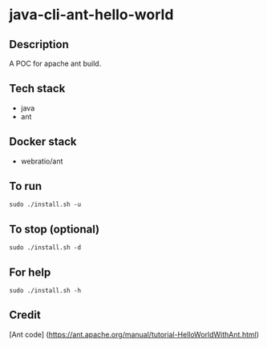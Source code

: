 # java-cli-ant-hello-world

## Description
A POC for apache ant build.

## Tech stack
- java
- ant

## Docker stack
- webratio/ant

## To run
`sudo ./install.sh -u`

## To stop (optional)
`sudo ./install.sh -d`

## For help
`sudo ./install.sh -h`

## Credit
[Ant code] (https://ant.apache.org/manual/tutorial-HelloWorldWithAnt.html)
